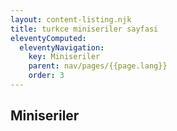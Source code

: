 ```yaml
---
layout: content-listing.njk
title: turkce miniseriler sayfasi
eleventyComputed:
  eleventyNavigation:
    key: Miniseriler
    parent: nav/pages/{{page.lang}}
    order: 3
---
```


## Miniseriler
